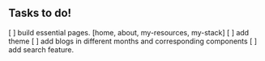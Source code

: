 ## Tasks to do!
[ ] build essential pages. [home, about, my-resources, my-stack]
[ ] add theme
[ ] add blogs in different months and corresponding components
[ ] add search feature.
